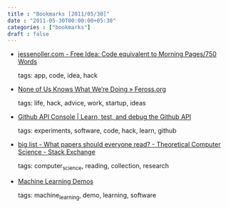 ```yaml
---
title : "Bookmarks [2011/05/30]"
date : "2011-05-30T00:00:00+05:30"
categories : ["bookmarks"]
draft : false
---
```


-   [jessenoller.com - Free Idea: Code equivalent to Morning Pages/750 Words](http://jessenoller.com/2011/05/22/free-idea-code-equivalent-to-morning-pages750-words/)

    tags: app, code, idea, hack

<!--listend-->

-   [None of Us Knows What We’re Doing » Feross.org](http://www.feross.org/none-of-us-knows-what-were-doing/)

    tags: life, hack, advice, work, startup, ideas

<!--listend-->

-   [Github API Console | Learn, test, and debug the Github API](https://apigee.com/console/github#)

    tags: experiments, software, code, hack, learn, github

<!--listend-->

-   [big list - What papers should everyone read? - Theoretical Computer Science - Stack Exchange](http://cstheory.stackexchange.com/questions/1168/what-papers-should-everyone-read)

    tags: computer<sub>science</sub>, reading, collection, research

<!--listend-->

-   [Machine Learning Demos](http://mldemos.epfl.ch/)

    tags: machine<sub>learning</sub>, demo, learning, software

